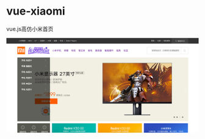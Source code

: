 # vue-xiaomi
vue.js高仿小米首页

![1](https://github.com/linhai2014/vue-xiaomi/blob/main/snapshot/1.png)

